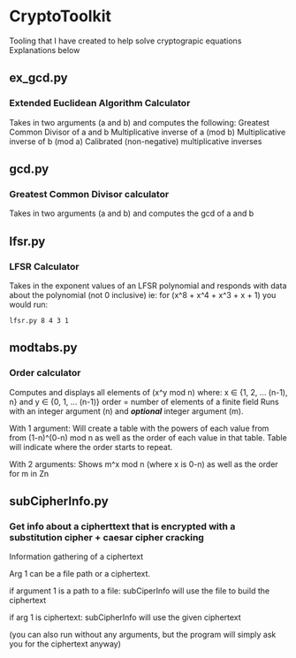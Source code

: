 # CryptoToolkit
Tooling that I have created to help solve cryptograpic equations
Explanations below
## ex_gcd.py
### Extended Euclidean Algorithm Calculator
Takes in two arguments (a and b) and computes the following:
    Greatest Common Divisor of a and b
    Multiplicative inverse of a (mod b)
    Multiplicative inverse of b (mod a)
    Calibrated (non-negative) multiplicative inverses
## gcd.py
### Greatest Common Divisor calculator
Takes in two arguments (a and b) and computes the gcd of a and b
## lfsr.py
### LFSR Calculator
Takes in the exponent values of an LFSR polynomial and responds with
data about the polynomial (not 0 inclusive)
ie: 
    for (x^8 + x^4 + x^3 + x + 1) you would run:
    
    lfsr.py 8 4 3 1

## modtabs.py
### Order calculator
Computes and displays all elements of (x^y mod n) where: x ∈ {1, 2, ... (n-1), n} and y ∈ {0, 1, ... (n-1)}
order = number of elements of a finite field
Runs with an integer argument (n) and ___optional___ integer argument (m).

With 1 argument:
    Will create a table with the powers of each value from from
    (1-n)^(0-n) mod n
    as well as the order of each value in that table.
    Table will indicate where the order starts to repeat.

With 2 arguments:
    Shows m^x mod n (where x is 0-n) as well as the order for m in Zn
## subCipherInfo.py
### Get info about a cipherttext that is encrypted with a substitution cipher + caesar cipher cracking

Information gathering of a ciphertext

Arg 1 can be a file path or a ciphertext.

if argument 1 is a path to a file:
    subCiperInfo will use the file to build the ciphertext

if arg 1 is ciphertext:
    subCipherInfo will use the given ciphertext
    
(you can also run without any arguments, but the program will simply ask you for the ciphertext anyway)

